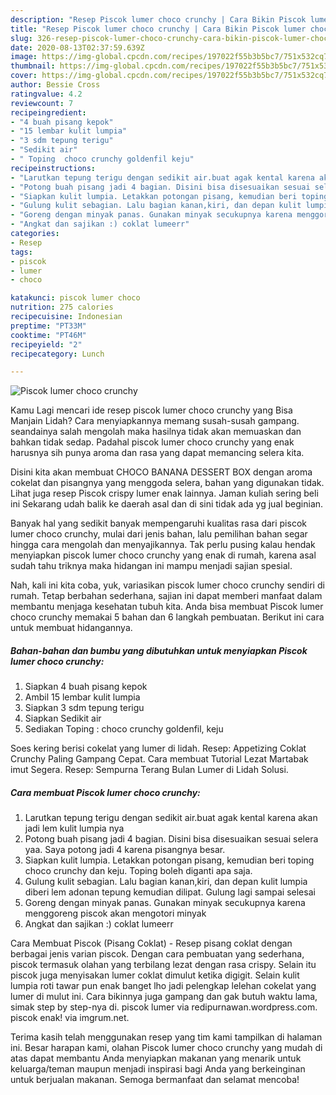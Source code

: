 ```yaml
---
description: "Resep Piscok lumer choco crunchy | Cara Bikin Piscok lumer choco crunchy Yang Sedap"
title: "Resep Piscok lumer choco crunchy | Cara Bikin Piscok lumer choco crunchy Yang Sedap"
slug: 326-resep-piscok-lumer-choco-crunchy-cara-bikin-piscok-lumer-choco-crunchy-yang-sedap
date: 2020-08-13T02:37:59.639Z
image: https://img-global.cpcdn.com/recipes/197022f55b3b5bc7/751x532cq70/piscok-lumer-choco-crunchy-foto-resep-utama.jpg
thumbnail: https://img-global.cpcdn.com/recipes/197022f55b3b5bc7/751x532cq70/piscok-lumer-choco-crunchy-foto-resep-utama.jpg
cover: https://img-global.cpcdn.com/recipes/197022f55b3b5bc7/751x532cq70/piscok-lumer-choco-crunchy-foto-resep-utama.jpg
author: Bessie Cross
ratingvalue: 4.2
reviewcount: 7
recipeingredient:
- "4 buah pisang kepok"
- "15 lembar kulit lumpia"
- "3 sdm tepung terigu"
- "Sedikit air"
- " Toping  choco crunchy goldenfil keju"
recipeinstructions:
- "Larutkan tepung terigu dengan sedikit air.buat agak kental karena akan jadi lem kulit lumpia nya"
- "Potong buah pisang jadi 4 bagian. Disini bisa disesuaikan sesuai selera yaa. Saya potong jadi 4 karena pisangnya besar."
- "Siapkan kulit lumpia. Letakkan potongan pisang, kemudian beri toping choco crunchy dan keju. Toping boleh diganti apa saja."
- "Gulung kulit sebagian. Lalu bagian kanan,kiri, dan depan kulit lumpia diberi lem adonan tepung kemudian dilipat. Gulung lagi sampai selesai"
- "Goreng dengan minyak panas. Gunakan minyak secukupnya karena menggoreng piscok akan mengotori minyak"
- "Angkat dan sajikan :) coklat lumeerr"
categories:
- Resep
tags:
- piscok
- lumer
- choco

katakunci: piscok lumer choco 
nutrition: 275 calories
recipecuisine: Indonesian
preptime: "PT33M"
cooktime: "PT46M"
recipeyield: "2"
recipecategory: Lunch

---
```



![Piscok lumer choco crunchy](https://img-global.cpcdn.com/recipes/197022f55b3b5bc7/751x532cq70/piscok-lumer-choco-crunchy-foto-resep-utama.jpg)

Kamu Lagi mencari ide resep piscok lumer choco crunchy yang Bisa Manjain Lidah? Cara menyiapkannya memang susah-susah gampang. seandainya salah mengolah maka hasilnya tidak akan memuaskan dan bahkan tidak sedap. Padahal piscok lumer choco crunchy yang enak harusnya sih punya aroma dan rasa yang dapat memancing selera kita.

Disini kita akan membuat CHOCO BANANA DESSERT BOX dengan aroma cokelat dan pisangnya yang menggoda selera, bahan yang digunakan tidak. Lihat juga resep Piscok crispy lumer enak lainnya. Jaman kuliah sering beli ini Sekarang udah balik ke daerah asal dan di sini tidak ada yg jual beginian.

Banyak hal yang sedikit banyak mempengaruhi kualitas rasa dari piscok lumer choco crunchy, mulai dari jenis bahan, lalu pemilihan bahan segar hingga cara mengolah dan menyajikannya. Tak perlu pusing kalau hendak menyiapkan piscok lumer choco crunchy yang enak di rumah, karena asal sudah tahu triknya maka hidangan ini mampu menjadi sajian spesial.


Nah, kali ini kita coba, yuk, variasikan piscok lumer choco crunchy sendiri di rumah. Tetap berbahan sederhana, sajian ini dapat memberi manfaat dalam membantu menjaga kesehatan tubuh kita. Anda bisa membuat Piscok lumer choco crunchy memakai 5 bahan dan 6 langkah pembuatan. Berikut ini cara untuk membuat hidangannya.

<!--inarticleads1-->

##### Bahan-bahan dan bumbu yang dibutuhkan untuk menyiapkan Piscok lumer choco crunchy:

1. Siapkan 4 buah pisang kepok
1. Ambil 15 lembar kulit lumpia
1. Siapkan 3 sdm tepung terigu
1. Siapkan Sedikit air
1. Sediakan  Toping : choco crunchy goldenfil, keju


Soes kering berisi cokelat yang lumer di lidah. Resep: Appetizing Coklat Crunchy Paling Gampang Cepat. Cara membuat Tutorial Lezat Martabak imut Segera. Resep: Sempurna Terang Bulan Lumer di Lidah Solusi. 

<!--inarticleads2-->

##### Cara membuat Piscok lumer choco crunchy:

1. Larutkan tepung terigu dengan sedikit air.buat agak kental karena akan jadi lem kulit lumpia nya
1. Potong buah pisang jadi 4 bagian. Disini bisa disesuaikan sesuai selera yaa. Saya potong jadi 4 karena pisangnya besar.
1. Siapkan kulit lumpia. Letakkan potongan pisang, kemudian beri toping choco crunchy dan keju. Toping boleh diganti apa saja.
1. Gulung kulit sebagian. Lalu bagian kanan,kiri, dan depan kulit lumpia diberi lem adonan tepung kemudian dilipat. Gulung lagi sampai selesai
1. Goreng dengan minyak panas. Gunakan minyak secukupnya karena menggoreng piscok akan mengotori minyak
1. Angkat dan sajikan :) coklat lumeerr


Cara Membuat Piscok (Pisang Coklat) - Resep pisang coklat dengan berbagai jenis varian piscok. Dengan cara pembuatan yang sederhana, piscok termasuk olahan yang terbilang lezat dengan rasa crispy. Selain itu piscok juga menyisakan lumer coklat dimulut ketika digigit. Selain kulit lumpia roti tawar pun enak banget lho jadi pelengkap lelehan cokelat yang lumer di mulut ini. Cara bikinnya juga gampang dan gak butuh waktu lama, simak step by step-nya di. piscok lumer via redipurnawan.wordpress.com. piscok enak! via imgrum.net. 

Terima kasih telah menggunakan resep yang tim kami tampilkan di halaman ini. Besar harapan kami, olahan Piscok lumer choco crunchy yang mudah di atas dapat membantu Anda menyiapkan makanan yang menarik untuk keluarga/teman maupun menjadi inspirasi bagi Anda yang berkeinginan untuk berjualan makanan. Semoga bermanfaat dan selamat mencoba!
